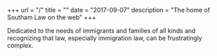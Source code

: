 +++
url = "/"
title = ""
date = "2017-09-07"
description = "The home of Southam Law on the web"
+++

Dedicated to the needs of immigrants and families of all kinds and recognizing that law, especially immigration law, can be frustratingly complex.
